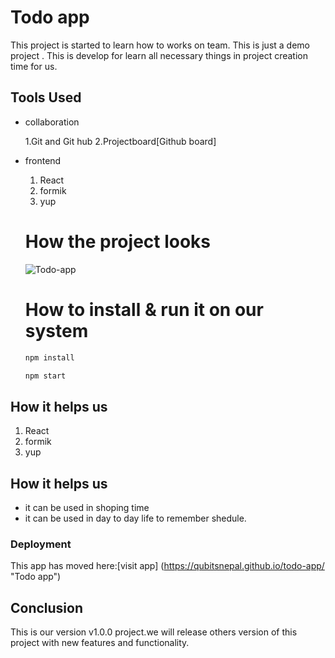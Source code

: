 # Todo app

This project is started to learn how to works on team.
This is just a demo project .
This is develop for learn all necessary things in project creation time for us.

## Tools Used

- collaboration

  1.Git and Git hub
  2.Projectboard[Github board]

- frontend

  1. React
  2. formik
  3. yup

  # How the project looks

  ![Todo-app](https://drive.google.com/file/d/1BcdyqAv32LSl3UfZEg9BMBSN2jV6vx8S/view?usp=sharing)

  # How to install & run it on our system

  ```bash
  npm install

  npm start

  ```

## How it helps us

  1. React
  2. formik
  3. yup

## How it helps us

- it can be used in shoping time
- it can be used in day to day life to remember shedule.

### Deployment

This app has moved here:[visit app] (https://qubitsnepal.github.io/todo-app/ "Todo app")

## Conclusion

This is our version v1.0.0 project.we will release others version of this project with new features and functionality.
